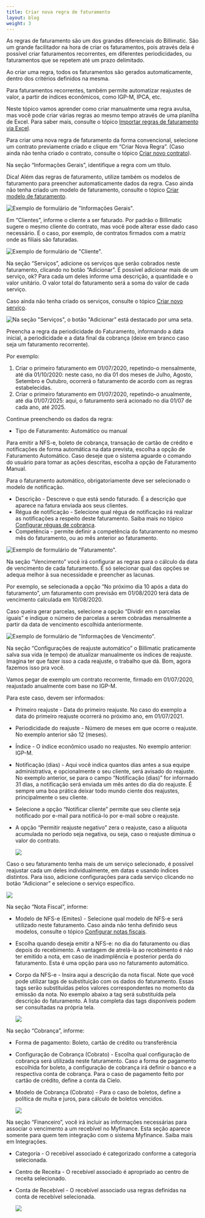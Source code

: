 ```yaml
---
title: Criar nova regra de faturamento
layout: blog
weight: 3
---
```

As regras de faturamento são um dos grandes diferenciais do Billimatic. São um grande facilitador na hora de criar os faturamentos, pois através dela é possível criar faturamentos recorrentes, em diferentes periodicidades, ou faturamentos que se repetem até um prazo delimitado.

Ao criar uma regra, todos os faturamentos são gerados automaticamente, dentro dos critérios definidos na mesma.

Para faturamentos recorrentes, também permite automatizar reajustes de valor, a partir de índices econômicos, como IGP-M, IPCA, etc.

Neste tópico vamos aprender como criar manualmente uma regra avulsa, mas você pode criar várias regras ao mesmo tempo através de uma planilha de Excel. Para saber mais, consulte o tópico [Importar regras de faturamento via Excel](https://docs.google.com/document/d/1psChi3xUnRTthgMP8Ibs6UMBDaQgmrWYey5ikBIobiY/edit#heading=h.h20rgwk94i4r).

Para criar uma nova regra de faturamento da forma convencional, selecione um contrato previamente criado e clique em “Criar Nova Regra”. (Caso ainda não tenha criado o contrato, consulte o tópico [Criar novo contrato](https://docs.google.com/document/d/1psChi3xUnRTthgMP8Ibs6UMBDaQgmrWYey5ikBIobiY/edit#heading=h.6vsmkox48u0q)).

Na seção “Informações Gerais”, identifique a regra com um título.

Dica! Além das regras de faturamento, utilize também os modelos de faturamento para preencher automaticamente dados da regra. Caso ainda não tenha criado um modelo de faturamento, consulte o tópico [Criar modelo de faturamento](https://docs.google.com/document/d/1psChi3xUnRTthgMP8Ibs6UMBDaQgmrWYey5ikBIobiY/edit#heading=h.bm6v1a42ucr3).

![Exemplo de formulário de "Informações Gerais".](/images/uploads/criar-nova-regra-de-faturamento-1.png "Criar nova regra de faturamento - 1")

Em “Clientes”, informe o cliente a ser faturado. Por padrão o Billimatic sugere o mesmo cliente do contrato, mas você pode alterar esse dado caso necessário. É o caso, por exemplo, de contratos firmados com a matriz onde as filiais são faturadas.

![Exemplo de formulário de "Cliente".](/images/uploads/criar-novo-faturamento-3.png "Criar nova regra de faturamento - 2")

Na seção “Serviços”, adicione os serviços que serão cobrados neste faturamento, clicando no botão “Adicionar”. É possível adicionar mais de um serviço, ok? Para cada um deles informe uma descrição, a quantidade e o valor unitário. O valor total do faturamento será a soma do valor de cada serviço.

Caso ainda não tenha criado os serviços, consulte o tópico [Criar novo serviço](https://docs.google.com/document/d/1psChi3xUnRTthgMP8Ibs6UMBDaQgmrWYey5ikBIobiY/edit#heading=h.4lfr4d4xsbck).

![Na seção "Serviços", o botão "Adicionar" está destacado por uma seta.](/images/uploads/criar-novo-faturamento-2.png "Criar nova regra de faturamento - 3")

Preencha a regra da periodicidade do Faturamento, informando a data inicial, a periodicidade e a data final da cobrança (deixe em branco caso seja um faturamento recorrente).

Por exemplo:

1. Criar o primeiro faturamento em 01/07/2020, repetindo-o mensalmente, até dia 01/10/2020: neste caso, no dia 01 dos meses de Julho, Agosto, Setembro e Outubro, ocorrerá o faturamento de acordo com as regras estabelecidas.
2. Criar o primeiro faturamento em 01/07/2020, repetindo-o anualmente, até dia 01/07/2025: aqui, o faturamento será acionado no dia 01/07 de cada ano, até 2025.

Continue preenchendo os dados da regra:

* Tipo de Faturamento: Automático ou manual

Para emitir a NFS-e, boleto de cobrança, transação de cartão de crédito e notificações de forma automática na data prevista, escolha a opção de Faturamento Automático. Caso deseje que o sistema aguarde o comando do usuário para tomar as ações descritas, escolha a opção de Faturamento Manual.

Para o faturamento automático, obrigatoriamente deve ser selecionado o modelo de notificação.

* Descrição - Descreve o que está sendo faturado. É a descrição que aparece na fatura enviada aos seus clientes.
* Régua de notificação - Selecione qual régua de notificação irá realizar as notificações a respeito deste faturamento. Saiba mais no tópico [Configurar réguas de cobrança](https://docs.google.com/document/d/1psChi3xUnRTthgMP8Ibs6UMBDaQgmrWYey5ikBIobiY/edit#heading=h.n5jqgcye9bui).
* Competência - permite definir a competência do faturamento no mesmo mês do faturamento, ou ao mês anterior ao faturamento.

![Exemplo de formulário de "Faturamento".](/images/uploads/criar-novo-faturamento-4.png "Criar nova regra de faturamento - 4")

Na seção “Vencimento” você irá configurar as regras para o cálculo da data de vencimento de cada faturamento. É só selecionar qual das opções se adequa melhor à sua necessidade e preencher as lacunas.

Por exemplo, se selecionada a opção “No próximo dia 10 após a data do faturamento”, um faturamento com previsão em 01/08/2020 terá data de vencimento calculada em 10/08/2020.

Caso queira gerar parcelas, selecione a opção “Dividir em n parcelas iguais” e indique o número de parcelas a serem cobradas mensalmente a partir da data de vencimento escolhida anteriormente.

![Exemplo de formulário de "Informações de Vencimento".](/images/uploads/criar-nova-regra-de-faturamento-2.png "Criar nova regra de faturamento - 5")

Na seção “Configurações de reajuste automático” o Billimatic praticamente salva sua vida (e tempo) de atualizar manualmente os índices de reajuste. Imagina ter que fazer isso a cada reajuste, o trabalho que dá. Bom, agora fazemos isso pra você.

Vamos pegar de exemplo um contrato recorrente, firmado em 01/07/2020, reajustado anualmente com base no IGP-M.

Para este caso, devem ser informados:

* Primeiro reajuste - Data do primeiro reajuste. No caso do exemplo a data do primeiro reajuste ocorrerá no próximo ano, em 01/07/2021.
* Periodicidade do reajuste - Número de meses em que ocorre o reajuste. No exemplo anterior são 12 (meses).
* Índice - O índice econômico usado no reajustes. No exemplo anterior: IGP-M.
* Notificação (dias) - Aqui você indica quantos dias antes a sua equipe administrativa, e opcionalmente o seu cliente, será avisado do reajuste. No exemplo anterior, se para o campo “Notificação (dias)” for informado 31 dias, a notificação será enviada um mês antes do dia do reajuste. É sempre uma boa prática deixar todo mundo ciente dos reajustes, principalmente o seu cliente.
* Selecione a opção “Notificar cliente” permite que seu cliente seja notificado por e-mail para notificá-lo por e-mail sobre o reajuste.
* A opção “Permitir reajuste negativo” zera o reajuste, caso a alíquota acumulada no período seja negativa, ou seja, caso o reajuste diminua o valor do contrato.

  ![](/images/uploads/image42.png)

Caso o seu faturamento tenha mais de um serviço selecionado, é possível reajustar cada um deles individualmente, em datas e usando índices distintos. Para isso, adicione configurações para cada serviço clicando no botão “Adicionar” e selecione o serviço específico.

![](/images/uploads/image35.png)

Na seção “Nota Fiscal”, informe:

* Modelo de NFS-e (Emites) - Selecione qual modelo de NFS-e será utilizado neste faturamento. Caso ainda não tenha definido seus modelos, consulte o tópico [Configurar notas fiscais](https://docs.google.com/document/d/1psChi3xUnRTthgMP8Ibs6UMBDaQgmrWYey5ikBIobiY/edit#heading=h.sbh8t7q6hime).
* Escolha quando deseja emitir a NFS-e: no dia do faturamento ou dias depois do recebimento. A vantagem de atrelá-la ao recebimento é não ter emitido a nota, em caso de inadimplência e posterior perda do faturamento. Esta é uma opção para uso no faturamento automático.
* Corpo da NFS-e - Insira aqui a descrição da nota fiscal. Note que você pode utilizar tags de substituição com os dados do faturamento. Essas tags serão substituídas pelos valores correspondentes no momento da emissão da nota. No exemplo abaixo a tag será substituída pela descrição do faturamento. A lista completa das tags disponíveis podem ser consultadas na própria tela.

  ![](/images/uploads/image10.png)

Na seção “Cobrança”, informe:

* Forma de pagamento: Boleto, cartão de crédito ou transferência
* Configuração de Cobrança (Cobrato) - Escolha qual configuração de cobrança será utilizada neste faturamento. Caso a forma de pagamento escolhida for boleto, a configuração de cobrança irá definir o banco e a respectiva conta de cobrança. Para o caso de pagamento feito por cartão de crédito, define a conta da Cielo. 
* Modelo de Cobrança (Cobrato) - Para o caso de boletos, define a política de multa e juros, para cálculo de boletos vencidos. 

  ![](/images/uploads/image3.png)

Na seção “Financeiro”, você irá incluir as informações necessárias para associar o vencimento a um recebível no Myfinance. Esta seção aparece somente para quem tem integração com o sistema Myfinance. Saiba mais em Integrações.

* Categoria - O recebível associado é categorizado conforme a categoria selecionada.
* Centro de Receita - O recebível associado é apropriado ao centro de receita selecionado.
* Conta de Recebível - O recebível associado usa regras definidas na conta de recebível selecionada.

  ![](/images/uploads/image47.png)